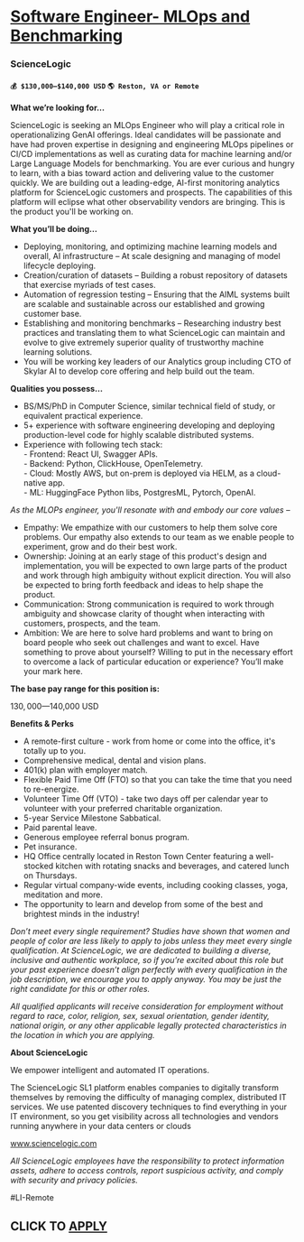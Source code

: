 # [Software Engineer- MLOps and Benchmarking](https://www.remotewlb.com/apply/software-engineer-mlops-and-benchmarking)  
### ScienceLogic  
#### `💰 $130,000—$140,000 USD` `🌎 Reston, VA or Remote `  

**What we’re looking for…**

ScienceLogic is seeking an MLOps Engineer who will play a critical role in operationalizing GenAI offerings. Ideal candidates will be passionate and have had proven expertise in designing and engineering MLOps pipelines or CI/CD implementations as well as curating data for machine learning and/or Large Language Models for benchmarking. You are ever curious and hungry to learn, with a bias toward action and delivering value to the customer quickly. We are building out a leading-edge, AI-first monitoring analytics platform for ScienceLogic customers and prospects. The capabilities of this platform will eclipse what other observability vendors are bringing. This is the product you'll be working on.

**What you’ll be doing…**

  * Deploying, monitoring, and optimizing machine learning models and overall, AI infrastructure – At scale designing and managing of model lifecycle deploying.
  * Creation/curation of datasets – Building a robust repository of datasets that exercise myriads of test cases.
  * Automation of regression testing – Ensuring that the AIML systems built are scalable and sustainable across our established and growing customer base.
  * Establishing and monitoring benchmarks – Researching industry best practices and translating them to what ScienceLogic can maintain and evolve to give extremely superior quality of trustworthy machine learning solutions.
  * You will be working key leaders of our Analytics group including CTO of Skylar AI to develop core offering and help build out the team.

**Qualities you possess…**

  * BS/MS/PhD in Computer Science, similar technical field of study, or equivalent practical experience.
  * 5+ experience with software engineering developing and deploying production-level code for highly scalable distributed systems.
  * Experience with following tech stack:  
\- Frontend: React UI, Swagger APIs.  
\- Backend: Python, ClickHouse, OpenTelemetry.  
\- Cloud: Mostly AWS, but on-prem is deployed via HELM, as a cloud-native app.  
\- ML: HuggingFace Python libs, PostgresML, Pytorch, OpenAI.

_As the MLOPs engineer, you'll resonate with and embody our core values –_

  * Empathy: We empathize with our customers to help them solve core problems. Our empathy also extends to our team as we enable people to experiment, grow and do their best work.
  * Ownership: Joining at an early stage of this product's design and implementation, you will be expected to own large parts of the product and work through high ambiguity without explicit direction. You will also be expected to bring forth feedback and ideas to help shape the product.
  * Communication: Strong communication is required to work through ambiguity and showcase clarity of thought when interacting with customers, prospects, and the team.
  * Ambition: We are here to solve hard problems and want to bring on board people who seek out challenges and want to excel. Have something to prove about yourself? Willing to put in the necessary effort to overcome a lack of particular education or experience? You’ll make your mark here.

**The base pay range for this position is:**

$130,000—$140,000 USD

**Benefits & Perks**

  * A remote-first culture - work from home or come into the office, it's totally up to you.
  * Comprehensive medical, dental and vision plans.
  * 401(k) plan with employer match.
  * Flexible Paid Time Off (FTO) so that you can take the time that you need to re-energize.
  * Volunteer Time Off (VTO) - take two days off per calendar year to volunteer with your preferred charitable organization.
  * 5-year Service Milestone Sabbatical.
  * Paid parental leave.
  * Generous employee referral bonus program.
  * Pet insurance.
  * HQ Office centrally located in Reston Town Center featuring a well-stocked kitchen with rotating snacks and beverages, and catered lunch on Thursdays.
  * Regular virtual company-wide events, including cooking classes, yoga, meditation and more.
  * The opportunity to learn and develop from some of the best and brightest minds in the industry!

_Don’t meet every single requirement? Studies have shown that women and people of color are less likely to apply to jobs unless they meet every single qualification. At ScienceLogic, we are dedicated to building a diverse, inclusive and authentic workplace, so if you’re excited about this role but your past experience doesn’t align perfectly with every qualification in the job description, we encourage you to apply anyway. You may be just the right candidate for this or other roles._

_All qualified applicants will receive consideration for employment without regard to race, color, religion, sex, sexual orientation, gender identity, national origin, or any other applicable legally protected characteristics in the location in which you are applying._

**About ScienceLogic**

We empower intelligent and automated IT operations.

The ScienceLogic SL1 platform enables companies to digitally transform themselves by removing the difficulty of managing complex, distributed IT services. We use patented discovery techniques to find everything in your IT environment, so you get visibility across all technologies and vendors running anywhere in your data centers or clouds

www.sciencelogic.com

_All ScienceLogic employees have the responsibility to protect information assets, adhere to access controls, report suspicious activity, and comply with security and privacy policies._

#LI-Remote

  
## CLICK TO [APPLY](https://www.remotewlb.com/apply/software-engineer-mlops-and-benchmarking)

